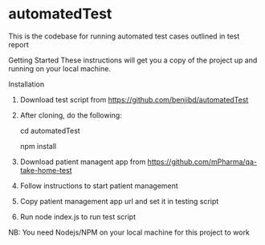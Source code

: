 # automatedTest
This is the codebase for running automated test cases outlined in test report

Getting Started
These instructions will get you a copy of the project up and running on your local machine.

Installation
1. Download test script from  https://github.com/benjibd/automatedTest

2. After cloning, do the following:

   cd automatedTest
 
   npm install
 
3. Download patient managent app from https://github.com/mPharma/qa-take-home-test

4. Follow instructions to start patient management

5. Copy patient management app url and set it in testing script

6. Run node index.js to run test script


 
NB: You need Nodejs/NPM on your local machine for this project to work

